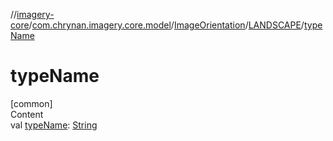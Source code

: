 //[imagery-core](../../../../index.md)/[com.chrynan.imagery.core.model](../../index.md)/[ImageOrientation](../index.md)/[LANDSCAPE](index.md)/[typeName](type-name.md)



# typeName  
[common]  
Content  
val [typeName](type-name.md): [String](https://kotlinlang.org/api/latest/jvm/stdlib/kotlin/-string/index.html)  



